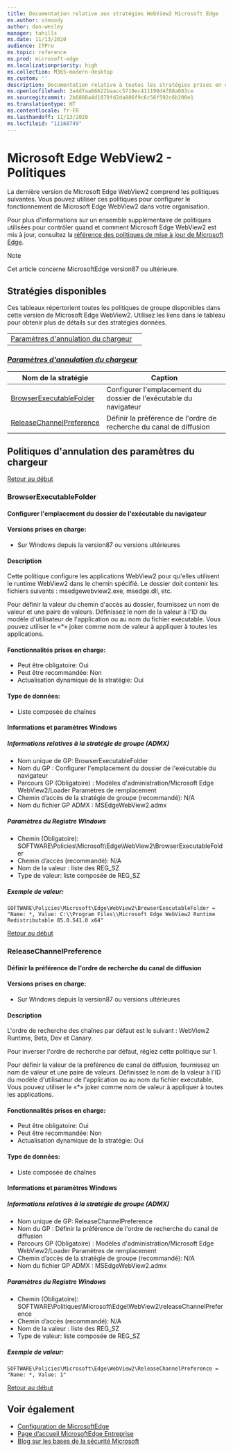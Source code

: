 ```yaml
---
title: Documentation relative aux stratégies WebView2 Microsoft Edge
ms.author: stmoody
author: dan-wesley
manager: tahills
ms.date: 11/13/2020
audience: ITPro
ms.topic: reference
ms.prod: microsoft-edge
ms.localizationpriority: high
ms.collection: M365-modern-desktop
ms.custom: ''
description: Documentation relative à toutes les stratégies prises en charge par le navigateur MicrosoftEdge pour Windows et Mac
ms.openlocfilehash: 3a4d7aa66622baacc5719ec411190d4f88a083ce
ms.sourcegitcommit: 2b6808a4d1878fd2da886f9c6c56f592c6b200e1
ms.translationtype: HT
ms.contentlocale: fr-FR
ms.lasthandoff: 11/13/2020
ms.locfileid: "11168749"
---
```

# Microsoft Edge WebView2 - Politiques

La dernière version de Microsoft Edge WebView2 comprend les politiques suivantes. Vous pouvez utiliser ces politiques pour configurer le fonctionnement de Microsoft Edge WebView2 dans votre organisation.

Pour plus d'informations sur un ensemble supplémentaire de politiques utilisées pour contrôler quand et comment Microsoft Edge WebView2 est mis à jour, consultez la [référence des politiques de mise à jour de Microsoft Edge](microsoft-edge-update-policies.md).


> [!NOTE]
> Cet article concerne MicrosoftEdge version87 ou ultérieure.

## Stratégies disponibles

Ces tableaux répertorient toutes les politiques de groupe disponibles dans cette version de Microsoft Edge WebView2. Utilisez les liens dans le tableau pour obtenir plus de détails sur des stratégies données.

|||
|-|-|
|[Paramètres d'annulation du chargeur](#loader-override-settings)|

### [*Paramètres d'annulation du chargeur*](#loader-override-settings-policies)

|Nom de la stratégie|Caption|
|-|-|
|[BrowserExecutableFolder](#browserexecutablefolder)|Configurer l'emplacement du dossier de l'exécutable du navigateur|
|[ReleaseChannelPreference](#releasechannelpreference)|Définir la préférence de l'ordre de recherche du canal de diffusion|




  ## Politiques d'annulation des paramètres du chargeur

  [Retour au début](#microsoft-edge-webview2---policies)

  ### BrowserExecutableFolder

  #### Configurer l'emplacement du dossier de l'exécutable du navigateur

  
  
  #### Versions prises en charge:

  - Sur Windows depuis la version87 ou versions ultérieures

  #### Description

  Cette politique configure les applications WebView2 pour qu'elles utilisent le runtime WebView2 dans le chemin spécifié. Le dossier doit contenir les fichiers suivants : msedgewebview2.exe, msedge.dll, etc.

Pour définir la valeur du chemin d'accès au dossier, fournissez un nom de valeur et une paire de valeurs. Définissez le nom de la valeur à l'ID du modèle d'utilisateur de l'application ou au nom du fichier exécutable. Vous pouvez utiliser le «*» joker comme nom de valeur à appliquer à toutes les applications.

  #### Fonctionnalités prises en charge:

  - Peut être obligatoire: Oui
  - Peut être recommandée: Non
  - Actualisation dynamique de la stratégie: Oui

  #### Type de données:

  - Liste composée de chaînes

  #### Informations et paramètres Windows

  ##### Informations relatives à la stratégie de groupe (ADMX)

  - Nom unique de GP: BrowserExecutableFolder
  - Nom du GP : Configurer l'emplacement du dossier de l'exécutable du navigateur
  - Parcours GP (Obligatoire) : Modèles d'administration/Microsoft Edge WebView2/Loader Paramètres de remplacement
  - Chemin d’accès de la stratégie de groupe (recommandé): N/A
  - Nom du fichier GP ADMX : MSEdgeWebView2.admx

  ##### Paramètres du Registre Windows

  - Chemin (Obligatoire): SOFTWARE\Policies\Microsoft\Edge\WebView2\BrowserExecutableFolder
  - Chemin d’accès (recommandé): N/A
  - Nom de la valeur : liste des REG_SZ
  - Type de valeur: liste composée de REG_SZ

  ##### Exemple de valeur:

```
SOFTWARE\Policies\Microsoft\Edge\WebView2\BrowserExecutableFolder = "Name: *, Value: C:\\Program Files\\Microsoft Edge WebView2 Runtime Redistributable 85.0.541.0 x64"

```

  

  [Retour au début](#microsoft-edge-webview2---policies)

  ### ReleaseChannelPreference

  #### Définir la préférence de l'ordre de recherche du canal de diffusion

  
  
  #### Versions prises en charge:

  - Sur Windows depuis la version87 ou versions ultérieures

  #### Description

  L'ordre de recherche des chaînes par défaut est le suivant : WebView2 Runtime, Beta, Dev et Canary.

Pour inverser l'ordre de recherche par défaut, réglez cette politique sur 1.

Pour définir la valeur de la préférence de canal de diffusion, fournissez un nom de valeur et une paire de valeurs. Définissez le nom de la valeur à l'ID du modèle d'utilisateur de l'application ou au nom du fichier exécutable. Vous pouvez utiliser le «*» joker comme nom de valeur à appliquer à toutes les applications.

  #### Fonctionnalités prises en charge:

  - Peut être obligatoire: Oui
  - Peut être recommandée: Non
  - Actualisation dynamique de la stratégie: Oui

  #### Type de données:

  - Liste composée de chaînes

  #### Informations et paramètres Windows

  ##### Informations relatives à la stratégie de groupe (ADMX)

  - Nom unique de GP: ReleaseChannelPreference
  - Nom du GP : Définir la préférence de l'ordre de recherche du canal de diffusion
  - Parcours GP (Obligatoire) : Modèles d'administration/Microsoft Edge WebView2/Loader Paramètres de remplacement
  - Chemin d’accès de la stratégie de groupe (recommandé): N/A
  - Nom du fichier GP ADMX : MSEdgeWebView2.admx

  ##### Paramètres du Registre Windows

  - Chemin (Obligatoire): SOFTWARE\Politiques\Microsoft\Edge\WebView2\releaseChannelPreference
  - Chemin d’accès (recommandé): N/A
  - Nom de la valeur : liste des REG_SZ
  - Type de valeur: liste composée de REG_SZ

  ##### Exemple de valeur:

```
SOFTWARE\Policies\Microsoft\Edge\WebView2\ReleaseChannelPreference = "Name: *, Value: 1"

```

  

  [Retour au début](#microsoft-edge-webview2---policies)


## Voir également

- [Configuration de MicrosoftEdge](configure-microsoft-edge.md)
- [Page d’accueil MicrosoftEdge Entreprise](https://aka.ms/EdgeEnterprise)
- [Blog sur les bases de la sécurité Microsoft](https://techcommunity.microsoft.com/t5/microsoft-security-baselines/bg-p/Microsoft-Security-Baselines)